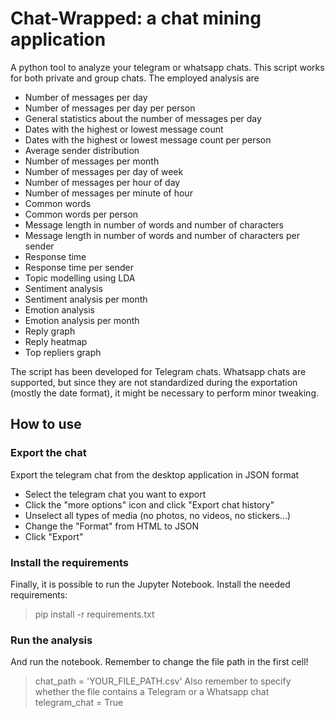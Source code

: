 # Chat-Wrapped: a chat mining application
A python tool to analyze your telegram or whatsapp chats. This script works for both private and group chats. The employed analysis are
- Number of messages per day
- Number of messages per day per person
- General statistics about the number of messages per day
- Dates with the highest or lowest message count
- Dates with the highest or lowest message count per person
- Average sender distribution
- Number of messages per month
- Number of messages per day of week
- Number of messages per hour of day
- Number of messages per minute of hour
- Common words
- Common words per person
- Message length in number of words and number of characters
- Message length in number of words and number of characters per sender
- Response time
- Response time per sender
- Topic modelling using LDA
- Sentiment analysis
- Sentiment analysis per month
- Emotion analysis
- Emotion analysis per month
- Reply graph
- Reply heatmap
- Top repliers graph

The script has been developed for Telegram chats. Whatsapp chats are supported, but since they are not standardized during the exportation (mostly the date format), it might be necessary to perform minor tweaking.

## How to use
### Export the chat
Export the telegram chat from the desktop application in JSON format
- Select the telegram chat you want to export
- Click the "more options" icon and click "Export chat history"
- Unselect all types of media (no photos, no videos, no stickers...)
- Change the "Format" from HTML to JSON
- Click "Export"

### Install the requirements
Finally, it is possible to run the Jupyter Notebook. Install the needed requirements:
> pip install -r requirements.txt

### Run the analysis
And run the notebook. Remember to change the file path in the first cell!
> chat_path = 'YOUR_FILE_PATH.csv'
Also remember to specify whether the file contains a Telegram or a Whatsapp chat
> telegram_chat = True


